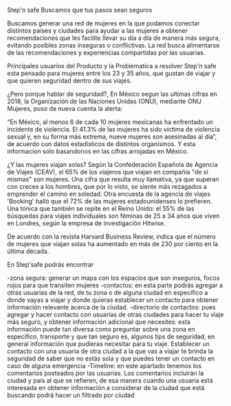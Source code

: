 Step'n safe
Buscamos que tus pasos sean seguros

Buscamos generar una red de mujeres en la que podamos conectar distintos países y ciudades para ayudar a las mujeres a obtener recomendaciones que les facilite llevar su día a día de manera más segura, evitando posibles zonas inseguras o conflictivas. La red busca alimentarse de las recomendaciones y experiencias compartidas por las usuarias. 

Principales usuarios del Producto y la Problematica a resolver
Step'n safe esta pensado para mujeres entre los 23 y 35 años, que gustan de viajar y que quieren seguridad dentro de sus viajes.

¿Pero porque hablar de seguridad?, En México segun las ultimas cifras en 2018, la Organización de las Naciones Unidas (ONU), mediante ONU Mujeres, puso de nueva cuenta la alerta:

“En México, al menos 6 de cada 10 mujeres mexicanas ha enfrentado un incidente de violencia. El 41.3% de las mujeres ha sido víctima de violencia sexual y, en su forma más extrema, nueve mujeres son asesinadas al día“, de acuerdo con datos estadísticos de distintos organismos. Y esta informacion solo basandonos en las cifras arrojadas en México.

¿Y las mujeres viajan solas? Según la Confederación Española de Agencia de Viajes (CEAV), el 65% de los viajeros que viajan en compañía "de sí mismas" son mujeres. Una cifra que resulta muy llamativa, ya que superan con creces a los hombres, que por lo visto, se siente más rezagados a emprender el camino en soledad. Otra encuesta de la agencia de viajes 'Booking' halló que el 72% de las mujeres estadounidenses lo prefieren. Una tónica que también se repite en el Reino Unido: el 55% de las búsquedas para viajes individuales son féminas de 25 a 34 años que viven en Londres, según la empresa de investigación Hitwise.

De acuerdo con la revista Harvard Business Review, indica que el número de mujeres que viajan solas ha aumentado en más de 230 por ciento en la última década.

En Step'safe podrás encontrar 

-zona segura: generar un mapa con los espacios que son inseguros, focos rojos para que transiten mujeres
-contactos: en esta parte podrás agregar a otras usuarias de la red, de tu zona o de alguna ciudad en específico a donde vayas a viajar y donde quieras establecer un contacto para obtener información relevante acerca de la ciudad. 
-directorio de contactos: pues agregar y hacer contacto con usuarias de otras ciudades para hacer tu viaje más seguro, y obtener información adicional que necesites: esta información puede tan diversa como preguntar sobre una zona en especifico, transporte y que tan seguro es, algunos tips de seguridad, en general información que pudieras necesitar para tu viaje. Establecer un contacto con una usuaria de otra ciudad a la que vas a viajar te brinda la seguridad de saber que no estás sola y que puedes tener un contacto en caso de alguna emergencia
-Timeline: en este apartado tenemos los comentarios posteados por las usuarias. Los comentarios incluirán la ciudad y país al que se refieren, de esa manera cuando una usuaria está interesada en obtener información a considerar de la ciudad que está buscando podrá hacer un filtrado por ciudad
